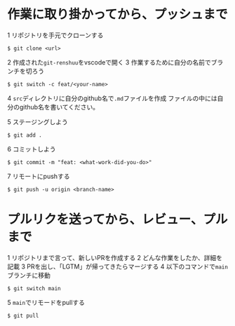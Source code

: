 # 作業に取り掛かってから、プッシュまで

1 リポジトリを手元でクローンする

```
$ git clone <url>
```

2 作成された`git-renshuu`をvscodeで開く
3 作業するために自分の名前でブランチを切ろう

```
$ git switch -c feat/<your-name>
```

4 `src`ディレクトリに自分のgithub名で`.md`ファイルを作成
ファイルの中には自分のgithub名を書いてください。


5 ステージングしよう

```
$ git add .
```

6 コミットしよう

```
$ git commit -m "feat: <what-work-did-you-do>"
```

7 リモートにpushする

```
$ git push -u origin <branch-name>
```


# プルリクを送ってから、レビュー、プルまで


1 リポジトリまで言って、新しいPRを作成する
2 どんな作業をしたか、詳細を記載
3 PRを出し、「LGTM」が帰ってきたらマージする
4 以下のコマンドで`main`ブランチに移動

```
$ git switch main
```

5 `main`でリモードをpullする

```
$ git pull
```


